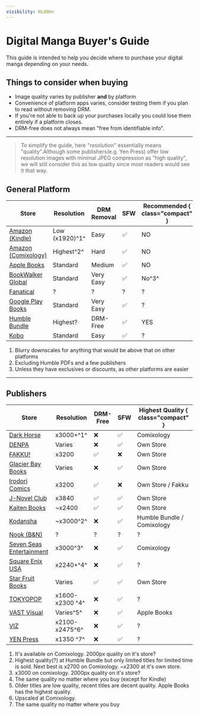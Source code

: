 ```yaml
---
visibility: Hidden
---
```



# Digital Manga Buyer's Guide
This guide is intended to help you decide where to purchase your digital manga depending on your needs.


## Things to consider when buying
- Image quality varies by publisher **and** by platform
- Convenience of platform apps varies, consider testing them if you plan to read without removing DRM.
- If you're not able to back up your purchases locally you could lose them entirely if a platform closes.
- DRM-free does not always mean "free from identifiable info".
---

> To simplify the guide, here "resolution" essentially means "quality".Although some publishers(e.g. Yen Press) offer low resolution images with minimal JPEG compression as "high quality", we will still consider this as low quality since most readers would see it that way.

## General Platform
Store | Resolution | DRM Removal | SFW | Recommended { class="compact" } |
--- | --- | --- | --- | --- |
[Amazon (Kindle)](https://www.amazon.com/kindle-dbs/comics-store/home/) | Low (x1920)^1^ | Easy | ✅ | NO
[Amazon  (Comixology)](https://www.amazon.com/kindle-dbs/comics-store/home/) | Highest^2^ | Hard | ✅ | NO
[Apple Books](https://www.apple.com/apple-books/)|Standard | Medium | ✅ | NO
[BookWalker Global](https://global.bookwalker.jp/)| Standard| Very Easy | ✅ | No^3^
[Fanatical](https://www.fanatical.com)| ? | ? | ? | ?
[Google Play Books](https://play.google.com/books)| Standard| Very Easy | ✅ | ?
[Humble Bundle](https://www.humblebundle.com/)|Highest? | DRM-Free| ✅ | YES
[Kobo](https://www.kobo.com/)|Standard | Easy | ✅ | ?

1. Blurry downscales for anything that would be above that on other platforms
2. Excluding Humble PDFs and a few publishers
3. Unless they have exclusives or discounts, as other platforms are easier

___

## Publishers
Store | Resolution | DRM-Free | SFW | Highest Quality { class="compact" } |
--- | --- | --- | --- | --- |
[Dark Horse](https://digital.darkhorse.com/)|x3000+^1^ | ❌ | ✅ | Comixology
[DENPA](https://denpa.pub/)|Varies | ❌ | ✅ | Own Store
[FAKKU!](https://www.fakku.net/)| x3200 | ✅ | ❌ | Own Store
[Glacier Bay Books](https://glacierbaybooks.com/)|Varies | ❌ | ✅ | Own Store
[Irodori Comics](https://irodoricomics.com/)|x3200 | ✅ | ❌ | Own Store / Fakku
[J-Novel Club](https://j-novel.club/)|x3840 | ✅ | ✅ | Own Store
[Kaiten Books](https://www.kaitenbooks.com/)|~x2400 | ✅ | ✅ | Own Store
[Kodansha](https://kodansha.us/)|~x3000^2^ | ❌ | ✅ | Humble Bundle / Comixology
[Nook (B&N)](https://www.barnesandnoble.com/b/ebooks-nook/_/N-8qa)|? | ? | ? | ?
[Seven Seas Entertainment](https://sevenseasentertainment.com/) |x3000^3^ |❌|✅|Comixology
[Square Enix USA](https://www.square-enix.com/)| x2240+^4^ |❌|✅| ?
[Star Fruit Books](https://starfruitbooks.com/)|Varies|✅|✅|Own Store
[TOKYOPOP](https://tokyopop.com/)|x1600-x2300 ^4^|❌|✅| ?
[VAST Visual](https://vastmanga.com/)|Varies^5^ | ❌|✅| Apple Books
[VIZ](https://www.viz.com/read)|x2100-x2475^6^ | ❌ | ✅ | ?
[YEN Press](https://yenpress.com/)|x1350 ^7^ |❌|✅| ?


1. It's available on Comixology. 2000px quality on it's store?
2. Highest quality(?) at Humble Bundle but only limited titles for limited time is sold. Next best is x2700 on Comixology. ~x2300 at it's own store.
3. x3000 on comixology. 2000px quality on it's store?
4. The same quality no matter where you buy (except for Kindle)
5. Older titles are low quality, recent titles are decent quality. Apple Books has the highest quality.
6. Upscaled at Comixology.
7. The same quality no matter where you buy
